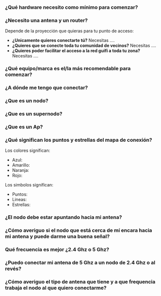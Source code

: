 ### ¿Qué hardware necesito como mínimo para comenzar?

### ¿Necesito una antena y un router?
Depende de la proyección que quieras para tu punto de acceso:

* **¿Unicamente quieres conectarte tú?**  Necesitas ....
* **¿Quieres que se conecte toda tu comunidad de vecinos?** Necesitas ....
* **¿Quieres poder facilitar el acceso a la red guifi a toda tu zona?**  Necesitas .... 

### ¿Qué equipo/marca es el/la más recomendable para comenzar?

### ¿A dónde me tengo que conectar?

### ¿Que es un nodo?

### ¿Que es un supernodo?

### ¿Que es un Ap?

### ¿Qué significan los puntos y estrellas del mapa de conexión?
Los colores significan:

* Azul:
* Amarillo:
* Naranja:
* Rojo:

Los simbolos significan:

* Puntos:
* Lineas:
* Estrellas:

### ¿El nodo debe estar apuntando hacia mi antena?

### ¿Cómo averiguo si el nodo que está cerca de mí encara hacia mi antena y puede darme una buena señal?

### Qué frecuencia es mejor ¿2.4 Ghz o 5 Ghz?

### ¿Puedo conectar mi antena de 5 Ghz a un nodo de 2.4 Ghz o al revés?

### ¿Cómo averiguo el tipo de antena que tiene y a que frequencia trabaja el nodo al que quiero conectarme?
